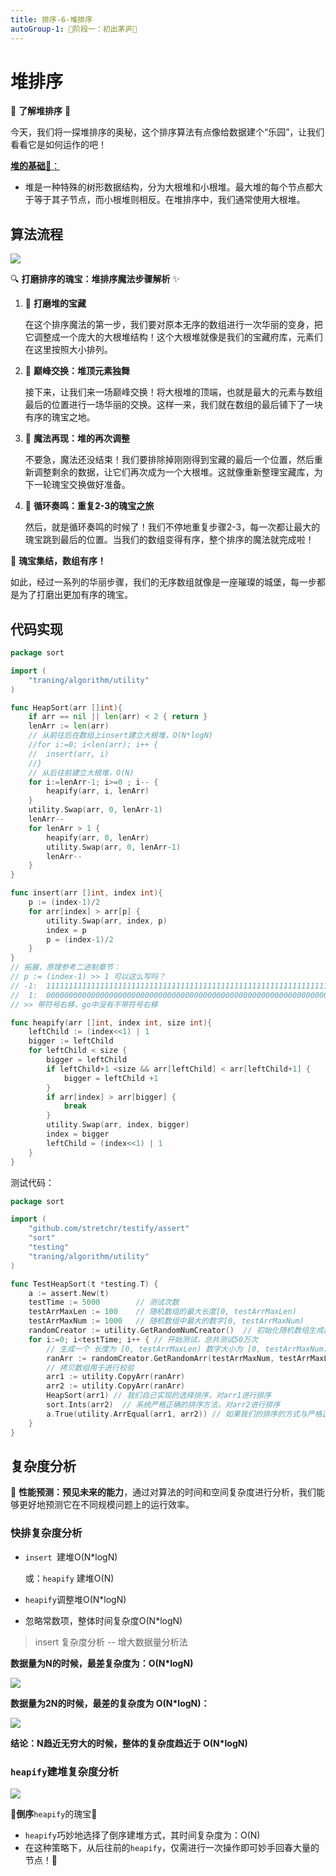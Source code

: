 ```yaml
---
title: 排序-6-堆排序
autoGroup-1: 🌱阶段一：初出茅庐🌱
---
```


# 堆排序


🎢 **了解堆排序** 🔄

今天，我们将一探堆排序的奥秘，这个排序算法有点像给数据建个“乐园”，让我们看看它是如何运作的吧！

[**堆的基础🏰**：](/algorithm/g1_heap_1_heap)

- 堆是一种特殊的树形数据结构，分为大根堆和小根堆。最大堆的每个节点都大于等于其子节点，而小根堆则相反。在堆排序中，我们通常使用大根堆。

## 算法流程



![](/g1_sort_6_heap_sort.assets/heap_sort.drawio.png)

🔍 **打磨排序的瑰宝：堆排序魔法步骤解析** ✨

1. 🏰 **打磨堆的宝藏**

   在这个排序魔法的第一步，我们要对原本无序的数组进行一次华丽的变身，把它调整成一个庞大的大根堆结构！这个大根堆就像是我们的宝藏府库，元素们在这里按照大小排列。

2. 🌟 **巅峰交换：堆顶元素独舞**

   接下来，让我们来一场巅峰交换！将大根堆的顶端，也就是最大的元素与数组最后的位置进行一场华丽的交换。这样一来，我们就在数组的最后铺下了一块有序的瑰宝之地。

3. 🔄 **魔法再现：堆的再次调整**

   不要急，魔法还没结束！我们要排除掉刚刚得到宝藏的最后一个位置，然后重新调整剩余的数据，让它们再次成为一个大根堆。这就像重新整理宝藏库，为下一轮瑰宝交换做好准备。

4. 🔁 **循环奏鸣：重复2-3的瑰宝之旅**

   然后，就是循环奏鸣的时候了！我们不停地重复步骤2-3，每一次都让最大的瑰宝跳到最后的位置。当我们的数组变得有序，整个排序的魔法就完成啦！

🚀 **瑰宝集结，数组有序！**

如此，经过一系列的华丽步骤，我们的无序数组就像是一座璀璨的城堡，每一步都是为了打磨出更加有序的瑰宝。

## 代码实现

```go
package sort

import (
	"traning/algorithm/utility"
)

func HeapSort(arr []int){
	if arr == nil || len(arr) < 2 { return }
	lenArr := len(arr)
	// 从前往后在数组上insert建立大根堆，O(N*logN)
	//for i:=0; i<len(arr); i++ {
	//	insert(arr, i)
	//}
	// 从后往前建立大根堆，O(N)
	for i:=lenArr-1; i>=0 ; i-- {
		heapify(arr, i, lenArr)
	}
	utility.Swap(arr, 0, lenArr-1)
	lenArr--
	for lenArr > 1 {
		heapify(arr, 0, lenArr)
		utility.Swap(arr, 0, lenArr-1)
		lenArr--
	}
}

func insert(arr []int, index int){
	p := (index-1)/2
	for arr[index] > arr[p] {
		utility.Swap(arr, index, p)
		index = p
		p = (index-1)/2
	}
}
// 拓展，原理参考二进制章节：
// p := (index-1) >> 1 可以这么写吗？
// -1:  1111111111111111111111111111111111111111111111111111111111111111
//  1:  0000000000000000000000000000000000000000000000000000000000000001
// >> 带符号右移，go中没有不带符号右移

func heapify(arr []int, index int, size int){
	leftChild := (index<<1) | 1
	bigger := leftChild
	for leftChild < size {
		bigger = leftChild
		if leftChild+1 <size && arr[leftChild] < arr[leftChild+1] {
			bigger = leftChild +1
		}
		if arr[index] > arr[bigger] {
			break
		}
		utility.Swap(arr, index, bigger)
		index = bigger
		leftChild = (index<<1) | 1
	}
}
```

测试代码：

```go
package sort

import (
	"github.com/stretchr/testify/assert"
	"sort"
	"testing"
	"traning/algorithm/utility"
)

func TestHeapSort(t *testing.T) {
	a := assert.New(t)
	testTime := 5000        // 测试次数
	testArrMaxLen := 100    // 随机数组的最大长度[0, testArrMaxLen)
	testArrMaxNum := 1000   // 随机数组中最大的数字[0, testArrMaxNum)
	randomCreator := utility.GetRandomNumCreator()  // 初始化随机数组生成器
	for i:=0; i<testTime; i++ { // 开始测试，总共测试50万次
		// 生成一个 长度为 [0, testArrMaxLen) 数字大小为 [0, testArrMaxNum) 的随机数组
		ranArr := randomCreator.GetRandomArr(testArrMaxNum, testArrMaxLen)
		// 拷贝数组用于进行校验
		arr1 := utility.CopyArr(ranArr)
		arr2 := utility.CopyArr(ranArr)
		HeapSort(arr1) // 我们自己实现的选择排序，对arr1进行排序
		sort.Ints(arr2)  // 系统严格正确的排序方法，对arr2进行排序
		a.True(utility.ArrEqual(arr1, arr2)) // 如果我们的排序的方式与严格正确的排序不一致，则我们的算法失败
	}
}
```

## 复杂度分析

🚀 **性能预测：预见未来的能力**，通过对算法的时间和空间复杂度进行分析，我们能够更好地预测它在不同规模问题上的运行效率。

### 快排复杂度分析

- `insert `建堆O(N*logN)

  或：`heapify` 建堆O(N)

- `heapify`调整堆O(N*logN)

- 忽略常数项，整体时间复杂度O(N*logN)



> insert 复杂度分析 -- 增大数据量分析法

**数据量为N的时候，最差复杂度为：O(N*logN)**

![](/g1_sort_6_heap_sort.assets/heap_sort_complexity.drawio.png)

**数据量为2N的时候，最差的复杂度为 O(N*logN)：**

![](/g1_sort_6_heap_sort.assets/heap_sort_complexity2.drawio.png)



**结论：N趋近无穷大的时候，整体的复杂度趋近于 O(N*logN)**

### `heapify`建堆复杂度分析

![](/g1_sort_6_heap_sort.assets/heap_sort_complexity_heapify.drawio.png)


**🏰倒序**`heapify`的瑰宝🔄

- `heapify`巧妙地选择了倒序建堆方式，其时间复杂度为：O(N)
- 在这种策略下，从后往前的`heapify`，仅需进行一次操作即可妙手回春大量的节点！🌟


